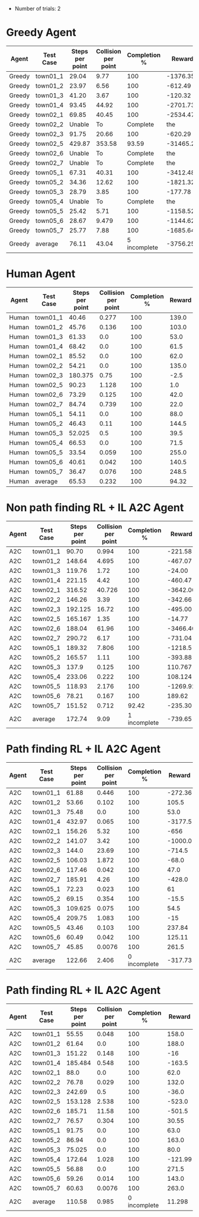- Number of trials: 2

# Greedy Agent
| Agent  | Test Case | Steps per point | Collision per point | Completion % | Reward    | Reward per point |
|--------|-----------|-----------------|---------------------|--------------|-----------|------------------|
| Greedy | town01_1  | 29.04           | 9.77                | 100          | -1376.35  | -16.58           |
| Greedy | town01_2  | 23.97           | 6.56                | 100          | -612.49   | -10.38           |
| Greedy | town01_3  | 41.20           | 3.67                | 100          | -120.32   | -4.46            |
| Greedy | town01_4  | 93.45           | 44.92               | 100          | -2701.73  | -87.15           |
| Greedy | town02_1  | 69.85           | 40.45               | 100          | -2534.47  | -81.76           |
| Greedy | town02_2  | Unable          | To                  | Complete     | the       | route            |
| Greedy | town02_3  | 91.75           | 20.66               | 100          | -620.29   | -38.77           |
| Greedy | town02_5  | 429.87          | 353.58              | 93.59        | -31465.21 | -806.80          |
| Greedy | town02_6  | Unable          | To                  | Complete     | the       | route            |
| Greedy | town02_7  | Unable          | To                  | Complete     | the       | route            |
| Greedy | town05_1  | 67.31           | 40.31               | 100          | -3412.48  | -77.56           |
| Greedy | town05_2  | 34.36           | 12.62               | 100          | -1821.32  | -22.21           |
| Greedy | town05_3  | 28.79           | 3.85                | 100          | -177.78   | -4.44            |
| Greedy | town05_4  | Unable          | To                  | Complete     | the       | route            |
| Greedy | town05_5  | 25.42           | 5.71                | 100          | -1158.52  | -8.52            |
| Greedy | town05_6  | 28.67           | 9.479               | 100          | -1144.62  | -15.897          |
| Greedy | town05_7  | 25.77           | 7.88                | 100          | -1685.64  | -12.77           |
| Greedy | average   | 76.11           | 43.04               | 5 incomplete | -3756.25  | -91.331          |


# Human Agent
| Agent | Test Case | Steps per point | Collision per point | Completion % | Reward | Reward per point |
|-------|-----------|-----------------|---------------------|--------------|--------|------------------|
| Human | town01_1  | 40.46           | 0.277               | 100          | 139.0  | 1.67             |
| Human | town01_2  | 45.76           | 0.136               | 100          | 103.0  | 1.746            |
| Human | town01_3  | 61.33           | 0.0                 | 100          | 53.0   | 1.963            |
| Human | town01_4  | 68.42           | 0.0                 | 100          | 61.5   | 1.984            |
| Human | town02_1  | 85.52           | 0.0                 | 100          | 62.0   | 2.0              |
| Human | town02_2  | 54.21           | 0.0                 | 100          | 135.0  | 1.985            |
| Human | town02_3  | 180.375         | 0.75                | 100          | -2.5   | -0.156           |
| Human | town02_5  | 90.23           | 1.128               | 100          | 1.0    | 0.026            |
| Human | town02_6  | 73.29           | 0.125               | 100          | 42.0   | 1.75             |
| Human | town02_7  | 84.74           | 0.739               | 100          | 22.0   | 0.957            |
| Human | town05_1  | 54.11           | 0.0                 | 100          | 88.0   | 2.0              |
| Human | town05_2  | 46.43           | 0.11                | 100          | 144.5  | 1.762            |
| Human | town05_3  | 52.025          | 0.5                 | 100          | 39.5   | 0.988            |
| Human | town05_4  | 66.53           | 0.0                 | 100          | 71.5   | 1.986            |
| Human | town05_5  | 33.54           | 0.059               | 100          | 255.0  | 1.875            |
| Human | town05_6  | 40.61           | 0.042               | 100          | 140.5  | 1.951            |
| Human | town05_7  | 36.47           | 0.076               | 100          | 248.5  | 1.883            |
| Human | average   | 65.53           | 0.232               | 100          | 94.32  | 1.55             |

# Non path finding RL + IL A2C Agent
| Agent | Test Case | Steps per point | Collision per point | Completion % | Reward   | Reward per point |
|-------|-----------|-----------------|---------------------|--------------|----------|------------------|
| A2C   | town01_1  | 90.70           | 0.994               | 100          | -221.58  | -2.67            |
| A2C   | town01_2  | 148.64          | 4.695               | 100          | -467.07  | -7.91            |
| A2C   | town01_3  | 119.76          | 1.72                | 100          | -24.00   | -0.889           |
| A2C   | town01_4  | 221.15          | 4.42                | 100          | -460.47  | -14.85           |
| A2C   | town02_1  | 316.52          | 40.726              | 100          | -3642.00 | -117.48          |
| A2C   | town02_2  | 146.26          | 3.39                | 100          | -342.66  | -5.039           |
| A2C   | town02_3  | 192.125         | 16.72               | 100          | -495.00  | -30.94           |
| A2C   | town02_5  | 165.167         | 1.35                | 100          | -14.77   | -0.38            |
| A2C   | town02_6  | 188.04          | 61.96               | 100          | -3466.40 | -144.43          |
| A2C   | town02_7  | 290.72          | 6.17                | 100          | -731.04  | -31.78           |
| A2C   | town05_1  | 189.32          | 7.806               | 100          | -1218.5  | -27.69           |
| A2C   | town05_2  | 165.57          | 1.11                | 100          | -393.88  | -4.80            |
| A2C   | town05_3  | 137.9           | 0.125               | 100          | 110.767  | 2.77             |
| A2C   | town05_4  | 233.06          | 0.222               | 100          | 108.124  | 3.00             |
| A2C   | town05_5  | 118.93          | 2.176               | 100          | -1269.92 | -9.34            |
| A2C   | town05_6  | 78.21           | 0.167               | 100          | 189.62   | 2.63             |
| A2C   | town05_7  | 151.52          | 0.712               | 92.42        | -235.30  | -1.78            |
| A2C   | average   | 172.74          | 9.09                | 1 incomplete | -739.65  | -23.034          |

# Path finding RL + IL A2C Agent
| Agent | Test Case | Steps per point | Collision per point | Completion % | Reward  | Reward per point |
|-------|-----------|-----------------|---------------------|--------------|---------|------------------|
| A2C   | town01_1  | 61.88           | 0.446               | 100          | -272.36 | -3.2814          |
| A2C   | town01_2  | 53.66           | 0.102               | 100          | 105.5   | 1.788            |
| A2C   | town01_3  | 75.48           | 0.0                 | 100          | 53.0    | 1.963            |
| A2C   | town01_4  | 432.97          | 0.065               | 100          | -3177.5 | -102.5           |
| A2C   | town02_1  | 156.26          | 5.32                | 100          | -656    | -21.16           |
| A2C   | town02_2  | 141.07          | 3.42                | 100          | -1000.0 | -14.71           |
| A2C   | town02_3  | 144.0           | 23.69               | 100          | -714.5  | -44.66           |
| A2C   | town02_5  | 106.03          | 1.872               | 100          | -68.0   | -1.74            |
| A2C   | town02_6  | 117.46          | 0.042               | 100          | 47.0    | 1.958            |
| A2C   | town02_7  | 185.91          | 4.26                | 100          | -428.0  | -18.61           |
| A2C   | town05_1  | 72.23           | 0.023               | 100          | 61      | 1.386            |
| A2C   | town05_2  | 69.15           | 0.354               | 100          | -15.5   | -0.189           |
| A2C   | town05_3  | 109.625         | 0.075               | 100          | 54.5    | 1.362            |
| A2C   | town05_4  | 209.75          | 1.083               | 100          | -15     | -0.417           |
| A2C   | town05_5  | 43.46           | 0.103               | 100          | 237.84  | 1.749            |
| A2C   | town05_6  | 60.49           | 0.042               | 100          | 125.11  | 1.74             |
| A2C   | town05_7  | 45.85           | 0.0076              | 100          | 261.5   | 1.98             |
| A2C   | average   | 122.66          | 2.406               | 0 incomplete | -317.73 | -11.37           |


# Path finding RL + IL A2C Agent
| Agent | Test Case | Steps per point | Collision per point | Completion % | Reward  | Reward per point |
|-------|-----------|-----------------|---------------------|--------------|---------|------------------|
| A2C   | town01_1  | 55.55           | 0.048               | 100          | 158.0   | 1.904            |
| A2C   | town01_2  | 61.64           | 0.0                 | 100          | 188.0   | 2                |
| A2C   | town01_3  | 151.22          | 0.148               | 100          | -16     | -0.593           |
| A2C   | town01_4  | 185.484         | 0.548               | 100          | -163.5  | -5.27            |
| A2C   | town02_1  | 88.0            | 0.0                 | 100          | 62.0    | 2.0              |
| A2C   | town02_2  | 76.78           | 0.029               | 100          | 132.0   | 1.94             |
| A2C   | town02_3  | 242.69          | 0.5                 | 100          | -36.0   | -2.25            |
| A2C   | town02_5  | 153.128         | 2.538               | 100          | -523.0  | -13.4            |
| A2C   | town02_6  | 185.71          | 11.58               | 100          | -501.5  | -20.896          |
| A2C   | town02_7  | 76.57           | 0.304               | 100          | 30.55   | 1.32             |
| A2C   | town05_1  | 91.75           | 0.0                 | 100          | 63.0    | 1.432            |
| A2C   | town05_2  | 86.94           | 0.0                 | 100          | 163.0   | 1.988            |
| A2C   | town05_3  | 75.025          | 0.0                 | 100          | 80.0    | 2.0              |
| A2C   | town05_4  | 172.64          | 1.028               | 100          | -121.99 | -3.39            |
| A2C   | town05_5  | 56.88           | 0.0                 | 100          | 271.5   | 1.995            |
| A2C   | town05_6  | 59.26           | 0.014               | 100          | 143.0   | 1.986            |
| A2C   | town05_7  | 60.63           | 0.0076              | 100          | 263.0   | 1.99             |
| A2C   | average   | 110.58          | 0.985               | 0 incomplete | 11.298  | -1.485           |